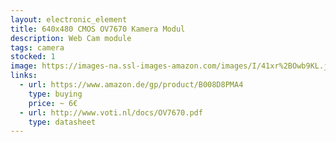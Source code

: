 ```yaml
---
layout: electronic_element
title: 640x480 CMOS OV7670 Kamera Modul
description: Web Cam module
tags: camera
stocked: 1
image: https://images-na.ssl-images-amazon.com/images/I/41xr%2BOwb9KL.jpg
links:
  - url: https://www.amazon.de/gp/product/B008D8PMA4
    type: buying
    price: ~ 6€
  - url: http://www.voti.nl/docs/OV7670.pdf
    type: datasheet
---
```



